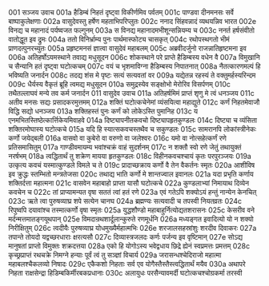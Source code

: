 001  सञ्जय उवाच
001a हैडिम्बं निहतं दृष्ट्वा विकीर्णमिव पर्वतम्
001c पाण्डवा दीनमनसः सर्वे बाष्पाकुलेक्षणाः
002a वासुदेवस्तु हर्षेण महताभिपरिप्लुतः
002c ननाद सिंहवन्नादं व्यथयन्निव भारत
002e विनद्य च महानादं पर्यष्वजत फल्गुनम्
003a स विनद्य महानादमभीशून्सन्नियम्य च
003c ननर्त हर्षसंवीतो वातोद्धूत इव द्रुमः
004a ततो विनिर्भ्राम्य पुनः पार्थमास्फोट्य चासकृत्
004c रथोपस्थगतो भीमं प्राणदत्पुनरच्युतः
005a प्रहृष्टमनसं ज्ञात्वा वासुदेवं महाबलम्
005c अब्रवीदर्जुनो राजन्नातिहृष्टमना इव
006a अतिहर्षोऽयमस्थाने तवाद्य मधुसूदन
006c शोकस्थाने परे प्राप्ते हैडिम्बस्य वधेन वै
007a विमुखानि च सैन्यानि हतं दृष्ट्वा घटोत्कचम्
007c वयं च भृशमाविग्ना हैडिम्बस्य निपातनात्
008a नैतत्कारणमल्पं हि भविष्यति जनार्दन
008c तदद्य शंस मे पृष्टः सत्यं सत्यवतां वर
009a यद्येतन्न रहस्यं ते वक्तुमर्हस्यरिन्दम
009c धैर्यस्य वैकृतं ब्रूहि त्वमद्य मधुसूदन
010a समुद्रस्येव सङ्क्षोभो मेरोरिव विसर्पणम्
010c तथैतल्लाघवं मन्ये तव कर्म जनार्दन
011  वासुदेव उवाच
011a अतिहर्षमिमं प्राप्तं शृणु मे त्वं धनञ्जय
011c अतीव मनसः सद्यः प्रसादकरमुत्तमम्
012a शक्तिं घटोत्कचेनेमां व्यंसयित्वा महाद्युते
012c कर्णं निहतमेवाजौ विद्धि सद्यो धनञ्जय
013a शक्तिहस्तं पुनः कर्णं को लोकेऽस्ति पुमानिह
013c य एनमभितस्तिष्ठेत्कार्त्तिकेयमिवाहवे
014a दिष्ट्यापनीतकवचो दिष्ट्यापहृतकुण्डलः
014c दिष्ट्या च व्यंसिता शक्तिरमोघास्य घटोत्कचे
015a यदि हि स्यात्सकवचस्तथैव च सकुण्डलः
015c सामरानपि लोकांस्त्रीनेकः कर्णो जयेद्बली
016a वासवो वा कुबेरो वा वरुणो वा जलेश्वरः
016c यमो वा नोत्सहेत्कर्णं रणे प्रतिसमासितुम्
017a गाण्डीवमायम्य भवांश्चक्रं वाहं सुदर्शनम्
017c न शक्तौ स्वो रणे जेतुं तथायुक्तं नरर्षभम्
018a त्वद्धितार्थं तु शक्रेण मायया हृतकुण्डलः
018c विहीनकवचश्चायं कृतः परपुरञ्जयः
019a उत्कृत्य कवचं यस्मात्कुण्डले विमले च ते
019c प्रादाच्छक्राय कर्णो वै तेन वैकर्तनः स्मृतः
020a आशीविष इव क्रुद्धः स्तम्भितो मन्त्रतेजसा
020c तथाद्य भाति कर्णो मे शान्तज्वाल इवानलः
021a यदा प्रभृति कर्णाय शक्तिर्दत्ता महात्मना
021c वासवेन महाबाहो प्राप्ता यासौ घटोत्कचे
022a कुण्डलाभ्यां निमायाथ दिव्येन कवचेन च
022c तां प्राप्यामन्यत वृषा सततं त्वां हतं रणे
023a एवं गतेऽपि शक्योऽयं हन्तुं नान्येन केनचित्
023c ऋते त्वा पुरुषव्याघ्र शपे सत्येन चानघ
024a ब्रह्मण्यः सत्यवादी च तपस्वी नियतव्रतः
024c रिपुष्वपि दयावांश्च तस्मात्कर्णो वृषा स्मृतः
025a युद्धशौण्डो महाबाहुर्नित्योद्यतशरासनः
025c केसरीव वने मर्दन्मत्तमातङ्गयूथपान्
025e विमदान्रथशार्दूलान्कुरुते रणमूर्धनि
026a मध्यङ्गत इवादित्यो यो न शक्यो निरीक्षितुम्
026c त्वदीयैः पुरुषव्याघ्र योधमुख्यैर्महात्मभिः
026e शरजालसहस्रांशुः शरदीव दिवाकरः
027a तपान्ते तोयदो यद्वच्छरधाराः क्षरत्यसौ
027c दिव्यास्त्रजलदः कर्णः पर्जन्य इव वृष्टिमान्
027e सोऽद्य मानुषतां प्राप्तो विमुक्तः शक्रदत्तया
028a एको हि योगोऽस्य भवेद्वधाय छिद्रे ह्येनं स्वप्रमत्तः प्रमत्तम्
028c कृच्छ्रप्राप्तं रथचक्रे निमग्ने हन्याः पूर्वं त्वं तु सञ्ज्ञां विचार्य
029a जरासन्धश्चेदिराजो महात्मा महाबलश्चैकलव्यो निषादः
029c एकैकशो निहताः सर्व एव योगैस्तैस्तैस्त्वद्धितार्थं मयैव
030a अथापरे निहता राक्षसेन्द्रा हिडिम्बकिर्मीरबकप्रधानाः
030c अलायुधः परसैन्यावमर्दी घटोत्कचश्चोग्रकर्मा तरस्वी

